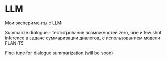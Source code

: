 # LLM
Мои эксперименты с LLM:

Summarize dialogue - теститрование возможностей zero, one и few shot inference в задаче суммаризации диалогов, с использованием модели FLAN-T5

Fine-tune for dialogue summarization (will be soon)
